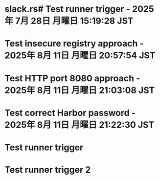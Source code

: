 # slack.rs# Test runner trigger - 2025年  7月 28日 月曜日 15:19:28 JST
# Test insecure registry approach - 2025年  8月 11日 月曜日 20:57:54 JST
# Test HTTP port 8080 approach - 2025年  8月 11日 月曜日 21:03:08 JST
# Test correct Harbor password - 2025年  8月 11日 月曜日 21:22:30 JST
# Test runner trigger
# Test runner trigger 2
